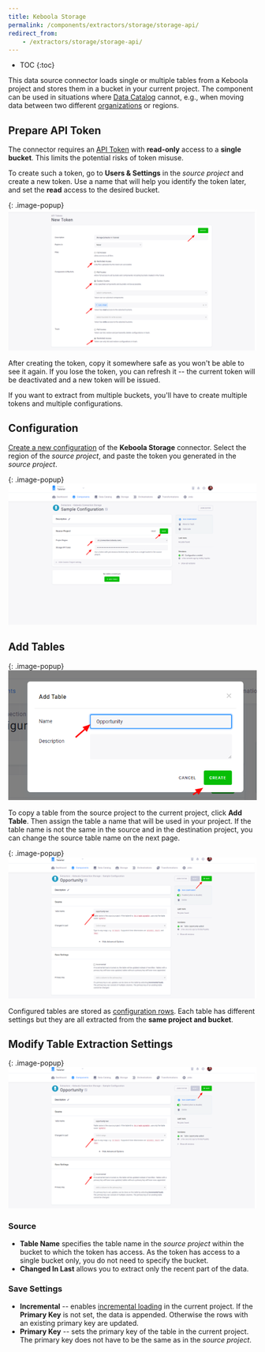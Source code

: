 ```yaml
---
title: Keboola Storage
permalink: /components/extractors/storage/storage-api/
redirect_from:
    - /extractors/storage/storage-api/
---
```


* TOC
{:toc}

This data source connector loads single or multiple tables from a Keboola project and stores them in a bucket in your
current project. The component can be used in situations where [Data Catalog](/catalog/)
cannot, e.g., when moving data between two different [organizations](/management/organization) or regions.

## Prepare API Token
The connector requires an [API Token](/management/project/tokens/) with **read-only** access to a **single bucket**. 
This limits the potential risks of token misuse.

To create such a token, go to **Users & Settings** in the *source project* and create a new token. Use a name that will
help you identify the token later, and set the **read** access to the desired bucket.

{: .image-popup}
![Screenshot - Create API Token](/components/extractors/storage/storage-api/storage-api-1.png)

After creating the token, copy it somewhere safe as you won't be able to see it again. If you lose the token,
you can refresh it -- the current token will be deactivated and a new token will be issued.

If you want to extract from multiple buckets, you'll have to create multiple tokens and multiple configurations.

## Configuration
[Create a new configuration](/components/#creating-component-configuration) of the **Keboola Storage** connector.
Select the region of the *source project*, and paste the token you generated in the *source project*.

{: .image-popup}
![Screenshot - Source Project](/components/extractors/storage/storage-api/storage-api-2.png)

## Add Tables

{: .image-popup}
![Screenshot - Create table](/components/extractors/storage/storage-api/storage-api-3.png)

To copy a table from the source project to the current project, click **Add Table**. 
Then assign the table a name that will be used in your project. If the table name is not the same in the source and in the destination 
project, you can change the source table name on the next page.

{: .image-popup}
![Screenshot - Set up table](/components/extractors/storage/storage-api/storage-api-4.png)

Configured tables are stored as [configuration rows](/components/#configuration-rows).
Each table has different settings but they are all extracted from the **same project and bucket**.

## Modify Table Extraction Settings

{: .image-popup}
![Screenshot - Save Settings](/components/extractors/storage/storage-api/storage-api-5.png)

### Source

- **Table Name** specifies the table name in the *source project* within the bucket to which the token has access.
As the token has access to a single bucket only, you do not need to specify the bucket.
- **Changed In Last** allows you to extract only the recent part of the data.

### Save Settings

- **Incremental** -- enables [incremental loading](/storage/tables/#incremental-loading) in the current project. If the **Primary Key** is not set, the data is appended. 
Otherwise the rows with an existing primary key are updated.
- **Primary Key** -- sets the primary key of the table in the current project. The primary key does not have to be the same
as in the *source project*.
